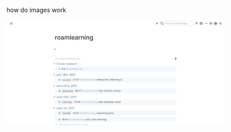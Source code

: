 how do images work

![#roamlearning](https://github.com/spatialresearch/productivitypatterns/blob/e5cb609f08985933739b988137a68b0fe906bfd4/images/i%202201091946%20roamlearning.jpg)
